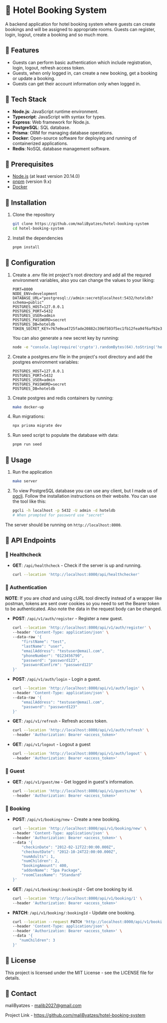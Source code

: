 # 🦁 Hotel Booking System

A backend application for hotel booking system where guests can create bookings and will be assigned to
appropriate rooms. Guests can register, login, logout, create a booking and so much more.

## 🦎 Features

- Guests can perform basic authentication which include registration, login, logout, refresh access token.
- Guests, when only logged in, can create a new booking, get a booking or update a booking.
- Guests can get their account information only when logged in.

## 🐧 Tech Stack

- **Node.js**: JavaScript runtime environment.
- **Typescript**: JavaScript with syntax for types.
- **Express**: Web framework for Node.js.
- **PostgreSQL**: SQL database.
- **Prisma**: ORM for managing database operations.
- **Docker**: Open-source software for deploying and running of containerized applications.
- **Redis**: NoSQL database management software.

## 🫎 Prerequisites

- [Node.js](https://nodejs.org) (at least version 20.14.0)
- [pnpm](https://pnpm.io) (version 9.x)
- [Docker](https://docker.com)

## 🐳 Installation

1.  Clone the repository
    ```sh
    git clone https://github.com/maliByatzes/hotel-booking-system
    cd hotel-booking-system
    ```

2.  Install the dependencies
    ```sh
    pnpm install
    ```

## 🤖 Configuration

1.  Create a .env file int project's root directory and add all the requred environment
    variables, also you can change the values to your liking:
    ```env
    PORT=8000
    NODE_ENV=development
    DATABASE_URL="postgresql://admin:secret@localhost:5432/hoteldb?schema=public"
    POSTGRES_HOST=127.0.0.1
    POSTGRES_PORT=5432
    POSTGRES_USER=admin
    POSTGRES_PASSWORD=secret
    POSTGRES_DB=hoteldb
    TOKEN_SECRET_KEY=767e0ea4725fade20882c396f503f5ec1fb12fea94f6af92e300504aaf3c053fbda4cc6942a02b25db1a667bd7992c9637fd7e29aa304569d73cf13f57f9cbe1
    ```
    You can also generate a new secret key by running:
    ```sh
    node -e "console.log(require('crypto').randomBytes(64).toString('hex'))"
    ```

2.  Create a postgres.env file in the project's root directory and add the postgres
    environment variables:
    ```env
    POSTGRES_HOST=127.0.0.1
    POSTGRES_PORT=5432
    POSTGRES_USER=admin
    POSTGRES_PASSWORD=secret
    POSTGRES_DB=hoteldb
    ```

2.  Create postgres and redis containers by running:
    ```sh
    make docker-up
    ```

3.  Run migrations:
    ```sh
    npx prisma migrate dev
    ```

4.  Run seed script to populate the database with data:
    ```sh
    pnpm run seed
    ```

## 🐬 Usage

1.  Run the application
    ```sh
    make server
    ```

2.  To view PostgreSQL database you can use any client, but I made us of [pgcli](https://pgcli.com).
    Follow the installation instructions on their website. You can use the tool like this:
    ```sh
    pgcli -h localhost -p 5432 -U admin -d hoteldb
    # When prompted for password use "secret"
    ```

The server should be running on `http://localhost:8000`.

## 🦩 API Endpoints

### 🐛 Healthcheck
- **GET**: `/api/healthcheck` - Check if the server is up and running.
  ```sh
  curl --location 'http://localhost:8000/api/healthchecker'
  ```

### 🦬 Authentication

**NOTE**: If you are *chad* and using cURL tool directly instead of a wrapper
like postman, tokens are sent over cookies so you need to set the Bearer token
to be authenticated. Also note the data in the request body can be changed.

- **POST**: `/api/v1/auth/register` - Register a new guest.
  ```sh
  curl --location 'http://localhost:8000/api/v1/auth/register' \
  --header 'Content-Type: application/json' \
  --data-raw '{
      "firstName": "test",
      "lastName": "user",
      "emailAddress": "testuser@email.com",
      "phoneNumber": "0123456790",
      "password": "password123",
      "passwordConfirm": "password123"
  }'
  ```

- **POST**: `/api/v1/auth/login` - Login a guest.
  ```sh
  curl --location 'http://localhost:8000/api/v1/auth/login' \
  --header 'Content-Type: application/json' \
  --data-raw '{
      "emailAddress": "testuser@email.com",
      "password": "password123"
  }'
  ```

- **GET**: `/api/v1/refresh` - Refresh access token.
  ```sh
  curl --location 'http://localhost:8000/api/v1/auth/refresh' \
  --header 'Authorization: Bearer <access_token>'
  ```

- **GET**: `/api/v1/logout` - Logout a guest
  ```sh
  curl --location 'http://localhost:8000/api/v1/auth/logout' \
  --header 'Authorization: Bearer <access_token>'
  ```

### 🦫 Guest
- **GET**: `/api/v1/guest/me` - Get logged in guest's information.
  ```sh
  curl --location 'http://localhost:8000/api/v1/guests/me' \
  --header 'Authorization: Bearer <access_token>'
  ```

### 🐼 Booking
- **POST**: `/api/v1/booking/new` - Create a new booking.
  ```sh
  curl --location 'http://localhost:8000/api/v1/booking/new' \
  --header 'Content-Type: application/json' \
  --header 'Authorization: Bearer <access_token>' \
  --data '{
      "checkinDate": "2012-02-12T22:00:00.000Z",
      "checkoutDate": "2012-10-24T22:00:00.000Z",
      "numAdults": 1,
      "numChildren": 2,
      "bookingAmount": 400,
      "addonName": "Spa Package",
      "roomClassName": "Standard"
  }'
  ```

- **GET**: `/api/v1/booking/:bookingId` - Get one booking by id.
  ```sh
  curl --location 'http://localhost:8000/api/v1/booking/1' \
  --header 'Authorization: Bearer <access_token>'
  ```

- **PATCH**: `/api/v1/booking/:bookingId` - Update one booking.
  ```sh
  curl --location --request PATCH 'http://localhost:8000/api/v1/booking/2' \
  --header 'Content-Type: application/json' \
  --header 'Authorization: Bearer <access_token>' \
  --data '{
     "numChildren": 3
  }'
  ```

## 🐊 License

This project is licensed under the MIT License - see the LICENSE file for details.

## 🦔 Contact

maliByatzes - malib2027@gmail.com

Project Link - https://github.com/maliByatzes/hotel-booking-system

